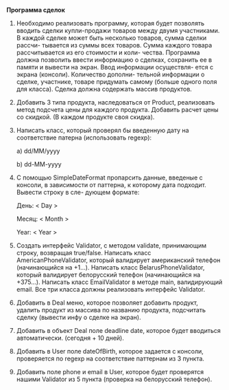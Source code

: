 **Программа сделок**

1. Необходимо реализовать программу, которая будет
позволять вводить сделки купли-продажи товаров между
двумя участниками. В каждой сделке может
быть несколько товаров, сумма сделки рассчи-
тывается из суммы всех товаров. Сумма каждого
товара рассчитывается из его стоимости и коли-
чества. Программа должна позволить ввести
информацию о сделках, сохранить ее в памяти и
вывести на экран. Ввод информации осуществля-
ется с экрана (консоли). Количество дополни-
тельной информации о сделке, участнике, товаре
придумать самому (больше одного поля для
класса). Сделка должна содержать массив
продуктов.
2. Добавить 3 типа продукта, наследоваться от
Product, реализовать метод подсчета цены для
каждого продукта. Добавить расчет цены со
скидкой. (В каждом продукте своя скидка).
3. Написать класс, который проверял бы введенную
дату на соответствие патерна (использовать
regexp):

    a) dd/MM/yyyy

    b) dd-MM-yyyy

4. С помощью SimpleDateFormat пропарсить данные,
введеные с консоли, в зависимости от паттерна, к
которому дата подходит. Вывести строку в сле-
дующем формате:

    День: < Day >

    Месяц: < Month >

    Year: < Year >

5. Создать интерфейс Validator, с методом validate,
принимающим строку, возвращая true/false.
Написать класс AmericanPhoneValidator, который
валидирует американский телефон (начинающийся
на +1...). Написать класс BelarusPhoneValidator,
который валидирует белорусский телефон
(начинающийся на +375...). Написать класс
EmailValidator в методе main, валидирующий email.
Все три класса должны реализовать интерфейс
Validator.
6. Добавить в Deal меню, которое позволяет добавить
продукт, удалить продукт из массива по названию
продукта, подсчитать сделку (вывести инфу о
сделке на экран).
7. Добавить в объект Deal поле deadline date, которое
будет вводиться автоматически. (сегодня + 10
дней).
8. Добавить в User поле dateOfBirth, которое задается
с консоли, проверяется по regexp на соответствие
паттернам из 3 пункта.
9. Добавить поле phone и email в User, которое будет
проверятся нашими Validator из 5 пункта (проверка
на белорусский телефон).